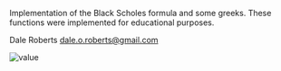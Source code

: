 Implementation of the Black Scholes formula and some greeks. These
functions were implemented for educational purposes.

Dale Roberts <dale.o.roberts@gmail.com>

![value](https://rawgithub.com/daleroberts/black-scholes/master/images/bscall-value.png)
